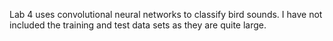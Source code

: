 Lab 4 uses convolutional neural networks to classify bird sounds. I have not included the training and test data sets as they are quite large.
